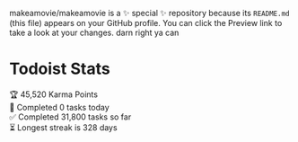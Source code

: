 makeamovie/makeamovie is a ✨ special ✨ repository because its `README.md` (this file) appears on your GitHub profile.
You can click the Preview link to take a look at your changes. darn right ya can

# Todoist Stats

<!-- TODO-IST:START -->
🏆  45,520 Karma Points           
🌸  Completed 0 tasks today           
✅  Completed 31,800 tasks so far           
⏳  Longest streak is 328 days
<!-- TODO-IST:END -->